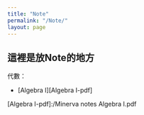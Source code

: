 ```yaml
---
title: "Note"
permalink: "/Note/"
layout: page
---
```


## 這裡是放Note的地方

代數：

+  [Algebra I][Algebra I-pdf]



[Algebra I-pdf]:/Minerva notes Algebra I.pdf
